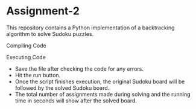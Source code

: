 # Assignment-2

This repository contains a Python implementation of a backtracking algorithm to solve Sudoku puzzles.

Compiling Code


Executing Code
- Save the file after checking the code for any errors.
- Hit the run button.
- Once the script finishes execution, the original Sudoku board will be followed by the solved Sudoku board.
- The total number of assignments made during solving and the running time in seconds will show after the solved board.
